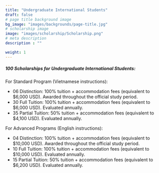 ```yaml
---
title: "Undergraduate International Students"
draft: false
# page title background image
bg_image: "images/backgrounds/page-title.jpg"
# scholarship image
image: "images/scholarship/Scholarship.png"
# meta description
description : ""

weight: 1
---
```


##### 100 Scholarships for Undergraduate International Students:
For Standard Program (Vietnamese instructions):
* 06 Distinction: 100% tuition + accommodation fees (equivalent to $6,000 USD). Awarded throughout the official study period. 
* 30 Full Tuition: 100% tuition + accommodation fees (equivalent to $6,000 USD). Evaluated annually.
* 35 Partial Tuition: 50% tuition + accommodation fees (equivalent to $4,100 USD). Evaluated annually.
  
For Advanced Programs (English instructions):
* 04 Distinction: 100% tuition + accommodation fees (equivalent to $10,000 USD). Awarded throughout the official study period. 
* 10 Full Tuition: 100% tuition + accommodation fees (equivalent to $10,000 USD). Evaluated annually.
* 15 Partial Tuition: 50% tuition + accommodation fees (equivalent to $6,200 USD). Evaluated annually.
